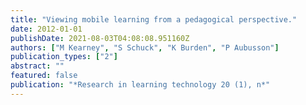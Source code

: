 ```yaml
---
title: "Viewing mobile learning from a pedagogical perspective."
date: 2012-01-01
publishDate: 2021-08-03T04:08:08.951160Z
authors: ["M Kearney", "S Schuck", "K Burden", "P Aubusson"]
publication_types: ["2"]
abstract: ""
featured: false
publication: "*Research in learning technology 20 (1), n*"
---
```


